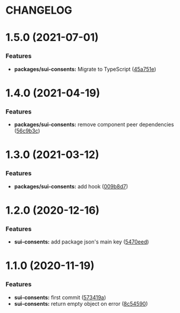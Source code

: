 # CHANGELOG

# 1.5.0 (2021-07-01)


### Features

* **packages/sui-consents:** Migrate to TypeScript ([45a751e](https://github.com/SUI-Components/sui/commit/45a751ea823a43f1bde7a888c09d37f9c873e39e))



# 1.4.0 (2021-04-19)


### Features

* **packages/sui-consents:** remove component peer dependencies ([56c9b3c](https://github.com/SUI-Components/sui/commit/56c9b3cae507fa5ac4088839139bc2b69addf6d3))



# 1.3.0 (2021-03-12)


### Features

* **packages/sui-consents:** add hook ([009b8d7](https://github.com/SUI-Components/sui/commit/009b8d765cd82bf1b56a5edf01f9fcabd9af387d))



# 1.2.0 (2020-12-16)


### Features

* **sui-consents:** add package json's main key ([5470eed](https://github.com/SUI-Components/sui/commit/5470eedf00f30f5c1875a7b390528ab2465b0cf3))



# 1.1.0 (2020-11-19)


### Features

* **sui-consents:** first commit ([573419a](https://github.com/SUI-Components/sui/commit/573419af9eb62330c783a5a7a806dce1c30bf8db))
* **sui-consents:** return empty object on error ([8c54590](https://github.com/SUI-Components/sui/commit/8c54590ed7de61bd892dbaa7f4cf443e38a6b057))



